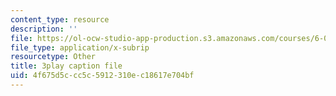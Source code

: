 ```yaml
---
content_type: resource
description: ''
file: https://ol-ocw-studio-app-production.s3.amazonaws.com/courses/6-004-computation-structures-spring-2017/4f675d5ccc5c5912310ec18617e704bf_LiO-HMhxAtY.srt
file_type: application/x-subrip
resourcetype: Other
title: 3play caption file
uid: 4f675d5c-cc5c-5912-310e-c18617e704bf
---
```

